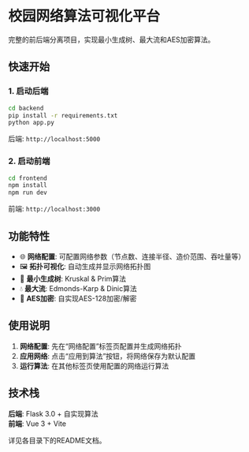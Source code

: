 # 校园网络算法可视化平台

完整的前后端分离项目，实现最小生成树、最大流和AES加密算法。

## 快速开始

### 1. 启动后端
```bash
cd backend
pip install -r requirements.txt
python app.py
```
后端: `http://localhost:5000`

### 2. 启动前端
```bash
cd frontend
npm install
npm run dev
```
前端: `http://localhost:3000`

## 功能特性

- 🌐 **网络配置**: 可配置网络参数（节点数、连接半径、造价范围、吞吐量等）
- 🖼️ **拓扑可视化**: 自动生成并显示网络拓扑图
- 🌲 **最小生成树**: Kruskal & Prim算法
- 💧 **最大流**: Edmonds-Karp & Dinic算法  
- 🔐 **AES加密**: 自实现AES-128加密/解密

## 使用说明

1. **网络配置**: 先在“网络配置”标签页配置并生成网络拓扑
2. **应用网络**: 点击“应用到算法”按钮，将网络保存为默认配置
3. **运行算法**: 在其他标签页使用配置的网络运行算法

## 技术栈

**后端**: Flask 3.0 + 自实现算法  
**前端**: Vue 3 + Vite

详见各目录下的README文档。
